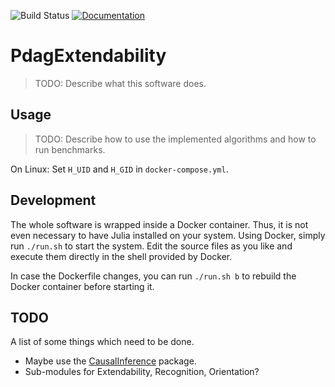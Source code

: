 ![Build Status](https://travis-ci.com/Malte311/PdagExtendability.svg?token=peoMTzKpBjcCaX8BZgzt&branch=master)
[![Documentation](https://img.shields.io/badge/docs-latest-blue)](https://malte311.github.io/PdagExtendability/)

# PdagExtendability
> TODO: Describe what this software does.

## Usage
> TODO: Describe how to use the implemented algorithms and how to run benchmarks.

On Linux: Set `H_UID` and `H_GID` in `docker-compose.yml`.

## Development
The whole software is wrapped inside a Docker container. Thus, it is not even
necessary to have Julia installed on your system. Using Docker, simply run
`./run.sh` to start the system. Edit the source files as you like and execute
them directly in the shell provided by Docker.

In case the Dockerfile changes, you can run `./run.sh b` to rebuild the
Docker container before starting it.

## TODO
A list of some things which need to be done.

- Maybe use the [CausalInference](https://juliahub.com/docs/CausalInference/aEe3Z/0.5.6/)
package.
- Sub-modules for Extendability, Recognition, Orientation?